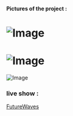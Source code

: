 #### Pictures of the project :

![Image]("./1.png")
=

![Image]("./2.png")
=

![Image]("./3.png")

### live show :
[FutureWaves](https://futurewavesco.com)